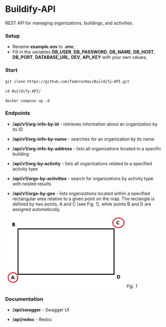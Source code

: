 # Buildify-API

REST API for managing organizations, buildings, and activities.

### Setup

- Rename **example.env** to **.env**;
- Fill in the variables **DB_USER**, **DB_PASSWORD**, **DB_NAME**, **DB_HOST**, **DB_PORT**, **DATABASE_URL**, **DEV**, **API_KEY** with your own values;

### Start

`git clone https://github.com/fedorov0av/Buildify-API.git`

`cd Buildify-API/`

`docker compose up -d`

### Endpoints

* **/api/v1/org-info-by-id** - retrieves information about an organization by its ID
  
* **/api/v1/org-info-by-name** - searches for an organization by its name

* **/api/v1/org-info-by-address** - lists all organizations located in a specific building

* **/api/v1/org-by-activity** - lists all organizations related to a specified activity type

* **/api/v1/orgs-by-activities** - search for organizations by activity type with nested results

* **/api/v1/orgs-by-geo** - lists organizations located within a specified rectangular area relative to a given point on the map. The rectangle is defined by two points, A and C (see Fig. 1), while points B and D are assigned automatically.

![](images/square.png)
_Fig. 1_

### Documentation

* **/api/swagger** - Swagger UI

* **/api/redoc** - Redoc

